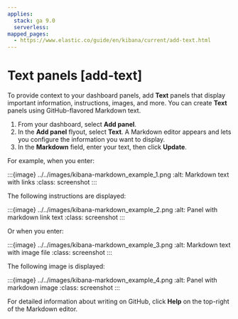 ```yaml
---
applies:
  stack: ga 9.0
  serverless:
mapped_pages:
  - https://www.elastic.co/guide/en/kibana/current/add-text.html
---
```


# Text panels [add-text]

To provide context to your dashboard panels, add **Text** panels that display important information, instructions, images, and more. You can create **Text** panels using GitHub-flavored Markdown text.

1. From your dashboard, select **Add panel**.
2. In the **Add panel** flyout, select **Text**. A Markdown editor appears and lets you configure the information you want to display.
3. In the **Markdown** field, enter your text, then click **Update**.

For example, when you enter:

:::{image} ../../images/kibana-markdown_example_1.png
:alt: Markdown text with links
:class: screenshot
:::

The following instructions are displayed:

:::{image} ../../images/kibana-markdown_example_2.png
:alt: Panel with markdown link text
:class: screenshot
:::

Or when you enter:

:::{image} ../../images/kibana-markdown_example_3.png
:alt: Markdown text with image file
:class: screenshot
:::

The following image is displayed:

:::{image} ../../images/kibana-markdown_example_4.png
:alt: Panel with markdown image
:class: screenshot
:::

For detailed information about writing on GitHub, click **Help** on the top-right of the Markdown editor.

